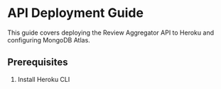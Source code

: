 # API Deployment Guide

This guide covers deploying the Review Aggregator API to Heroku and configuring MongoDB Atlas.

## Prerequisites

1. Install Heroku CLI 